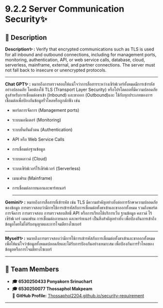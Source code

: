 # 9.2.2 Server Communication Security✨

## 📖 **Description**
**Description✨ :** Verify that encrypted communications such as TLS is used for all inbound and 
outbound connections, including for management ports, monitoring, 
authentication, API, or web service calls, database, cloud, serverless, 
mainframe, external, and partner connections. The server must not fall back 
to insecure or unencrypted protocols.

---

**Chat GPT✨ :**  หมายถึงการตรวจสอบให้แน่ใจว่าการสื่อสารระหว่างเซิร์ฟเวอร์ทั้งหมดมีการเข้ารหัสอย่างปลอดภัย โดยต้องใช้ TLS (Transport Layer Security) หรือโปรโตคอลที่มีความปลอดภัยสูงสำหรับการเชื่อมต่อขาเข้า (Inbound) และขาออก (Outbound)และ
ใช้กับทุกประเภทของการเชื่อมต่อเพื่อป้องกันข้อมูลรั่วไหลหรือถูกดักฟัง เช่น
- พอร์ตการจัดการ (Management ports)
- ระบบมอนิเตอร์ (Monitoring)
- ระบบยืนยันตัวตน (Authentication)
- API หรือ Web Service Calls
- การเชื่อมต่อฐานข้อมูล
- ระบบคลาวด์ (Cloud)
- ระบบเซิร์ฟเวอร์ไร้เซิร์ฟเวอร์ (Serverless)
- เมนเฟรม (Mainframe)
- การเชื่อมต่อภายนอกและพาร์ทเนอร์
  
  ---
**Gemini✨ :** หมายถึงการสื่อสารที่เข้ารหัส เช่น TLS มีความสำคัญอย่างยิ่งต่อการรักษาความปลอดภัยของข้อมูล การตรวจสอบว่ามีการใช้การเข้ารหัสกับการเชื่อมต่อทั้งขาเข้าและขาออกทั้งหมด รวมถึงพอร์ตการจัดการ การตรวจสอบ การตรวจสอบสิทธิ์ API หรือการเรียกใช้บริการเว็บ ฐานข้อมูล คลาวด์ ไร้เซิร์ฟเวอร์ เมนเฟรม การเชื่อมต่อภายนอก และพาร์ทเนอร์ เป็นสิ่งสำคัญอย่างยิ่ง เพื่อป้องกันการเข้าถึงข้อมูลโดยไม่ได้รับอนุญาตและการโจมตีทางไซเบอร์  

---

**Myself✨ :** หมายถึงการตรวจสอบว่ามีการใช้การเข้ารหัสกับการเชื่อมต่อทั้งขาเข้าและขาออกทั้งหมด เพื่อให้แน่ใจว่าข้อมูลทั้งหมดปลอดภัยและได้รับการป้องกันอย่างเหมาะสม เพื่อป้องกันการรั่วไหลของข้อมูลหรือการโจมตีทางไซเบอร์

---


## 👥 **Team Members**
- **🎓 6530250433 Ponyakorn Srinuchart**
- **🎓 6530250077 Thossaphol Makpeam**  
  🔗 **GitHub Profile:** [Thossaphol2204.github.io/security-requirement](https://thossaphol2204.github.io/security-requirement)

---
